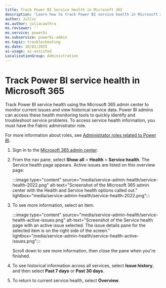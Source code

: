 ```yaml
---
title: Track Power BI Service Health in Microsoft 365
description: "Learn how to track Power BI service health in Microsoft 365 admin center. View current issues, historical data, and troubleshoot service problems. Access health tools now."
author: JulCsc
ms.author: juliacawthra
ms.reviewer: ''
ms.service: powerbi
ms.subservice: powerbi-admin
ms.topic: troubleshooting
ms.date: 10/01/2025
ai-usage: ai-assisted
LocalizationGroup: Administration
---
```


# Track Power BI service health in Microsoft 365

Track Power BI service health using the Microsoft 365 admin center to monitor current issues and view historical service data. Power BI admins can access these health monitoring tools to quickly identify and troubleshoot service problems. To access service health information, you must have the Fabric administrator role.

For more information about roles, see [Administrator roles related to Power BI](../admin/service-admin-administering-power-bi-in-your-organization.md#administrator-roles-related-to-power-bi).

1. Sign in to the [Microsoft 365 admin center](https://portal.office.com/adminportal).
1. From the nav pane, select **Show all** > **Health** > **Service health**. The Service health page appears. Active issues are listed on this overview page:

    :::image type="content" source="media/service-admin-health/service-health-2022.png" alt-text="Screenshot of the Microsoft 365 admin center with the Health and Service health options called out." lightbox="media/service-admin-health/service-health-2022.png":::

1. To see more information, select an item.

    :::image type="content" source="media/service-admin-health/service-health-active-issues.png" alt-text="Screenshot of the Service health page with an active issue selected. The issue details pane for the selected item is on the right side of the screen." lightbox="media/service-admin-health/service-health-active-issues.png":::

    Scroll down to see more information, then close the pane when you're finished.

1. To see historical information across all services, select  **Issue history**, and then select **Past 7 days** or **Past 30 days**.
1. To return to current service health, select **Overview**.

